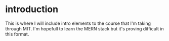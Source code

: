 # introduction
This is where I will include intro elements to the course that I'm taking through MIT. I'm hopefull to learn the MERN stack but it's proving difficult in this format. 
